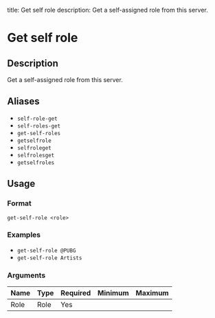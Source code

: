 title: Get self role
description: Get a self-assigned role from this server.

# Get self role

## Description

Get a self-assigned role from this server.

## Aliases

* `self-role-get`
* `self-roles-get`
* `get-self-roles`
* `getselfrole`
* `selfroleget`
* `selfrolesget`
* `getselfroles`

## Usage

### Format

`get-self-role <role>`

### Examples

* `get-self-role @PUBG`
* `get-self-role Artists`

### Arguments

| Name  | Type | Required | Minimum | Maximum |
|-------|------|----------|---------|---------|
| Role | Role |Yes |  |  |
